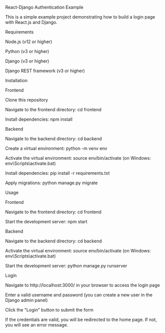 React-Django Authentication Example

  This is a simple example project demonstrating how to build a login page with React.js and Django.
  
  Requirements 
  
  Node.js (v12 or higher)
  
  Python (v3 or higher)
  
  Django (v3 or higher)
  
  Django REST framework (v3 or higher)
  
  
  Installation
  
  Frontend
  
  Clone this repository
  
  
  Navigate to the frontend directory: cd frontend
  
  Install dependencies: npm install
  
  Backend
  
  Navigate to the backend directory: cd backend
  
  Create a virtual environment: python -m venv env
  
  Activate the virtual environment: source env/bin/activate (on Windows: env\Scripts\activate.bat)
  
  Install dependencies: pip install -r requirements.txt
  
  Apply migrations: python manage.py migrate
  
  Usage
  
  Frontend
  
  Navigate to the frontend directory: cd frontend
  
  Start the development server: npm start
  
  Backend
  
  Navigate to the backend directory: cd backend
  
  Activate the virtual environment: source env/bin/activate (on Windows: env\Scripts\activate.bat)
  
  Start the development server: python manage.py runserver
  
  Login
  
  Navigate to http://localhost:3000/ in your browser to access the login page
  
  Enter a valid username and password (you can create a new user in the Django admin panel)
  
  Click the "Login" button to submit the form
  
  If the credentials are valid, you will be redirected to the home page. If not, you will see an error message.
